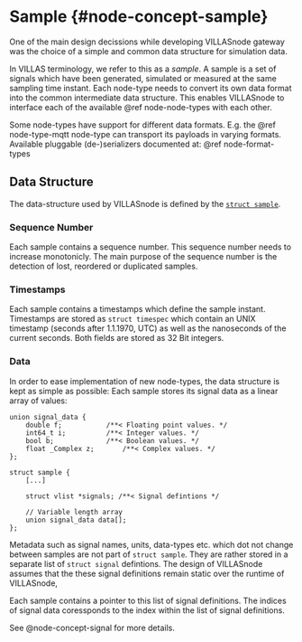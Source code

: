 # Sample {#node-concept-sample}

One of the main design decissions while developing VILLASnode gateway was the choice of a simple and common data structure for simulation data.

In VILLAS terminology, we refer to this as a _sample_. A sample is a set of signals which have been generated, simulated or measured at the same sampling time instant. Each node-type needs to convert its own data format into the common intermediate data structure.
This enables VILLASnode to interface each of the available @ref node-node-types with each other.

Some node-types have support for different data formats. E.g. the @ref node-type-mqtt node-type can transport its payloads in varying formats.
Available pluggable (de-)serializers documented at: @ref node-format-types

## Data Structure

The data-structure used by VILLASnode is defined by the [`struct sample`](https://git.rwth-aachen.de/acs/public/villas/node/blob/master/include/villas/sample.h).

### Sequence Number

Each sample contains a sequence number. This sequence number needs to increase monotonicly.
The main purpose of the sequence number is the detection of lost, reordered or duplicated samples.

### Timestamps

Each sample contains a timestamps which define the sample instant.
Timestamps are stored as `struct timespec` which contain an UNIX timestamp (seconds after 1.1.1970, UTC) as well as the nanoseconds of the current seconds. Both fields are stored as 32 Bit integers.

### Data

In order to ease implementation of new node-types, the data structure is kept as simple as possible:
Each sample stores its signal data as a linear array of values:

```
union signal_data {
	double f;			/**< Floating point values. */
	int64_t i;			/**< Integer values. */
	bool b;				/**< Boolean values. */
	float _Complex z;		/**< Complex values. */
};

struct sample {
    [...]

    struct vlist *signals; /**< Signal defintions */

    // Variable length array
    union signal_data data[];
};
```

Metadata such as signal names, units, data-types etc. which dot not change between samples are not part of `struct sample`.
They are rather stored in a separate list of `struct signal` defintions.
The design of VILLASnode assumes that the these signal definitions remain static over the runtime of VILLASnode,

Each sample contains a pointer to this list of signal definitions.
The indices of signal data coressponds to the index within the list of signal definitions.

See @node-concept-signal for more details.

